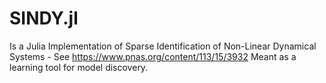 # SINDY.jl

Is a Julia Implementation of Sparse Identification of Non-Linear Dynamical Systems - See https://www.pnas.org/content/113/15/3932 
Meant as a learning tool for model discovery.
